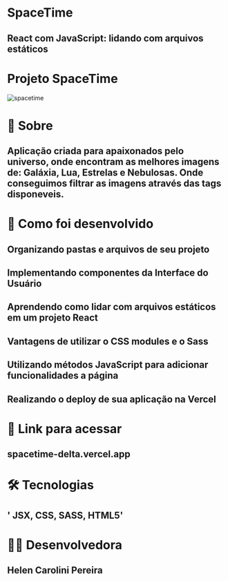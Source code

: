 # SpaceTime

## React com JavaScript: lidando com arquivos estáticos

# Projeto SpaceTime
![spacetime](https://user-images.githubusercontent.com/98984103/197610545-098d49e0-c992-45b1-8bf0-f5d46962747f.png)

# 📄 Sobre

## Aplicação criada para apaixonados pelo universo, onde encontram as melhores imagens de: Galáxia, Lua, Estrelas e Nebulosas. Onde conseguimos filtrar as imagens através das tags disponeveis.


# 📄 Como foi desenvolvido

## Organizando pastas e arquivos de seu projeto
## Implementando componentes da Interface do Usuário
## Aprendendo como lidar com arquivos estáticos em um projeto React
## Vantagens de utilizar o CSS modules e o Sass
## Utilizando métodos JavaScript para adicionar funcionalidades a página
## Realizando o deploy de sua aplicação na Vercel

# 🔗 Link para acessar

## spacetime-delta.vercel.app


# 🛠 Tecnologias

## ' JSX, CSS, SASS, HTML5'

# 👩‍💻 Desenvolvedora

## Helen Carolini Pereira
